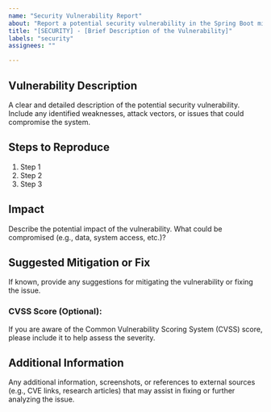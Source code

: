 ```yaml
---
name: "Security Vulnerability Report"
about: "Report a potential security vulnerability in the Spring Boot microservice"
title: "[SECURITY] - [Brief Description of the Vulnerability]"
labels: "security"
assignees: ""

---
```


## Vulnerability Description
A clear and detailed description of the potential security vulnerability. Include any identified weaknesses, attack vectors, or issues that could compromise the system.

## Steps to Reproduce
1. Step 1
2. Step 2
3. Step 3

## Impact
Describe the potential impact of the vulnerability. What could be compromised (e.g., data, system access, etc.)?

## Suggested Mitigation or Fix
If known, provide any suggestions for mitigating the vulnerability or fixing the issue.

### CVSS Score (Optional):
If you are aware of the Common Vulnerability Scoring System (CVSS) score, please include it to help assess the severity.

## Additional Information
Any additional information, screenshots, or references to external sources (e.g., CVE links, research articles) that may assist in fixing or further analyzing the issue.
